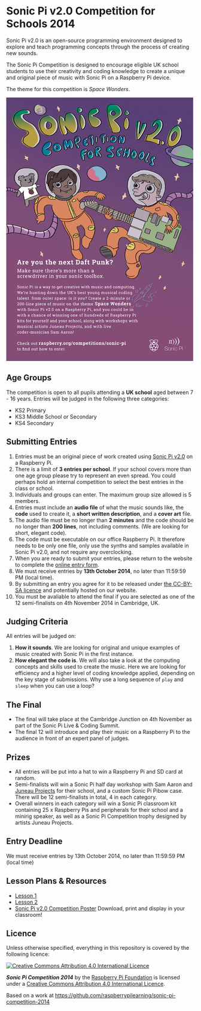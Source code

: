 # Sonic Pi v2.0 Competition for Schools 2014

Sonic Pi v2.0 is an open-source programming environment designed to explore and teach programming concepts through the process of creating new sounds.

The Sonic Pi Competition is designed to encourage eligible UK school students to use their creativity and coding knowledge to create a unique and original piece of music with Sonic Pi on a Raspberry Pi device.

The theme for this competition is *Space Wonders*.

![Sonic Pi competition](images/sonic-pi-poster-web.jpg)

## Age Groups

The competition is open to all pupils attending a **UK school** aged between 7 - 16 years. Entries will be judged in the following three categories:

- KS2 Primary
- KS3 Middle School or Secondary
- KS4 Secondary

## Submitting Entries

1. Entries must be an original piece of work created using [Sonic Pi v2.0](http://sonic-pi.net/get-v2.0) on a Raspberry Pi.
1. There is a limit of **3 entries per school**. If your school covers more than one age group please try to represent an even spread. You could perhaps hold an internal competition to select the best entries in the class or school.
1. Individuals and groups can enter. The maximum group size allowed is 5 members.
1. Entries must include an **audio file** of what the music sounds like, the **code** used to create it, a **short written description**, and a **cover art** file.
1. The audio file must be no longer than **2 minutes** and the code should be no longer than **200 lines**, not including comments. (We are looking for short, elegant code).
1. The code must be executable on our office Raspberry Pi. It therefore needs to be only one file, only use the synths and samples available in Sonic Pi v2.0, and not require any overclocking.
1. When you are ready to submit your entries, please return to the website to complete the [online entry form](http://raspberrypi.org/competitions/sonic-pi/enter).
1. We must receive entries by **13th October 2014**, no later than 11:59:59 PM (local time).
1. By submitting an entry you agree for it to be released under [the CC-BY-SA licence](https://creativecommons.org/licenses/by-sa/4.0/) and potentially hosted on our website.
1. You must be avaliable to attend the final if you are selected as one of the 12 semi-finalists on 4th November 2014 in Cambridge, UK.

## Judging Criteria

All entries will be judged on:

1. **How it sounds**. We are looking for original and unique examples of music created with Sonic Pi in the first instance.
1. **How elegant the code is**. We will also take a look at the computing concepts and skills used to create the music. Here we are looking for efficiency and a higher level of coding knowledge applied, depending on the key stage of submissions. Why use a long sequence of `play` and `sleep` when you can use a loop?

## The Final

- The final will take place at the Cambridge Junction on 4th November as part of the Sonic Pi Live & Coding Summit.
- The final 12 will introduce and play their music on a Raspberry Pi to the audience in front of an expert panel of judges.

## Prizes

- All entries will be put into a hat to win a Raspberry Pi and SD card at random.
- Semi-finalists will win a Sonic Pi half day workshop with Sam Aaron and [Juneau Projects](http://www.juneauprojects.co.uk/) for their school, and a custom Sonic Pi Pibow case. There will be 12 semi-finalists in total, 4 in each category.
- Overall winners in each category will win a Sonic Pi classroom kit containing 25 x Raspberry Pis and peripherals for their school and a minirig speaker, as well as a Sonic Pi Competition trophy designed by artists Juneau Projects.


## Entry Deadline

We must receive entries by 13th October 2014, no later than 11:59:59 PM (local time)

## Lesson Plans & Resources

- [Lesson 1](lesson-1.md)
- [Lesson 2](lesson-2.md)
- [Sonic Pi v2.0 Competition Poster](images/sonic-pi-poster-print.pdf) Download, print and display in your classroom!


## Licence

Unless otherwise specified, everything in this repository is covered by the following licence:

[![Creative Commons Attribution 4.0 International Licence](http://i.creativecommons.org/l/by-sa/4.0/88x31.png)](http://creativecommons.org/licenses/by-sa/4.0/)

***Sonic Pi Competition 2014*** by the [Raspberry Pi Foundation](http://www.raspberrypi.org) is licensed under a [Creative Commons Attribution 4.0 International Licence](http://creativecommons.org/licenses/by-sa/4.0/).

Based on a work at https://github.com/raspberrypilearning/sonic-pi-competition-2014

